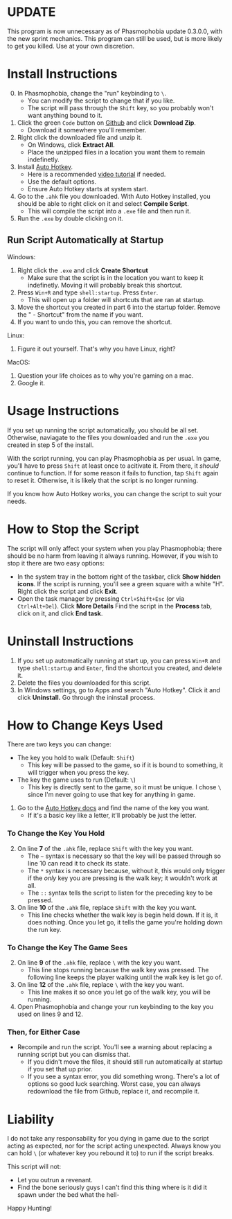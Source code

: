 # UPDATE
This program is now unnecessary as of Phasmophobia update 0.3.0.0, with the new sprint mechanics. This program can still be used, but is more likely to get you killed. Use at your own discretion. 

# Install Instructions
0. In Phasmophobia, change the "run" keybinding to `\`.
    * You can modify the script to change that if you like.
    * The script will pass through the `Shift` key, so you probably won't want anything bound to it.
1. Click the green `Code` button on [Github](https://github.com/DavidMacDonald11/phasmophobia_auto_run_script) and click **Download Zip**.
    * Download it somewhere you'll remember.
2. Right click the downloaded file and unzip it.
    * On Windows, click **Extract All**.
    * Place the unzipped files in a location you want them to remain indefinetly.
3. Install [Auto Hotkey](https://www.autohotkey.com/).
    * Here is a recommended [video tutorial](https://www.youtube.com/watch?v=k7e9MrP-U_g) if needed.
    * Use the default options.
    * Ensure Auto Hotkey starts at system start.
4. Go to the `.ahk` file you downloaded. With Auto Hotkey installed, you should be able to right click on it and select **Compile Script**.
    * This will compile the script into a `.exe` file and then run it.
5. Run the `.exe` by double clicking on it.

## Run Script Automatically at Startup
Windows:

1. Right click the `.exe` and click **Create Shortcut**
    * Make sure that the script is in the location you want to keep it indefinetly. Moving it will probably break this shortcut.
2. Press `Win+R` and type `shell:startup`. Press `Enter`.
    * This will open up a folder will shortcuts that are ran at startup.
3. Move the shortcut you created in part 6 into the startup folder. Remove the " - Shortcut" from the name if you want.
4. If you want to undo this, you can remove the shortcut.

Linux:
1. Figure it out yourself. That's why you have Linux, right?

MacOS:
1. Question your life choices as to why you're gaming on a mac.
2. Google it.

# Usage Instructions
If you set up running the script automatically, you should be all set. Otherwise, naviagate to the files you downloaded and run the `.exe` you created in step 5 of the install.

With the script running, you can play Phasmophobia as per usual. In game, you'll have to press `Shift` at least once to acitivate it. From there, it *should* continue to function. If for some reason it fails to function, tap `Shift` again to reset it. Otherwise, it is likely that the script is no longer running.

If you know how Auto Hotkey works, you can change the script to suit your needs.

# How to Stop the Script
The script will only affect your system when you play Phasmophobia; there should be no harm from leaving it always running. However, if you wish to stop it there are two easy options:
- In the system tray in the bottom right of the taskbar, click **Show hidden icons**. If the script is running, you'll see a green square with a white "H". Right click the script and click **Exit**.
- Open the task manager by pressing `Ctrl+Shift+Esc` (or via `Ctrl+Alt+Del`). Click **More Details** Find the script in the **Process** tab, click on it, and click **End task**.

# Uninstall Instructions
1. If you set up automatically running at start up, you can press `Win+R` and type `shell:startup` and `Enter`, find the shortcut you created, and delete it.
2. Delete the files you downloaded for this script.
3. In Windows settings, go to Apps and search "Auto Hotkey". Click it and click **Uninstall.** Go through the ininstall process.

# How to Change Keys Used
There are two keys you can change:
- The key you hold to walk (Default: `Shift`)
    * This key will be passed to the game, so if it is bound to something, it will trigger when you press the key.
- The key the game uses to run (Default: `\`)
    * This key is directly sent to the game, so it must be unique. I chose `\` since I'm never going to use that key for anything in game.

1. Go to the [Auto Hotkey docs](https://www.autohotkey.com/docs/KeyList.htm) and find the name of the key you want.
    * If it's a basic key like a letter, it'll probably be just the letter.

### To Change the Key You Hold
2. On line **7** of the `.ahk` file, replace `Shift` with the key you want.
    * The `~` syntax is necessary so that the key will be passed through so line 10 can read it to check its state.
    * The `*` syntax is necessary because, without it, this would only trigger if the *only* key you are pressing is the walk key; it wouldn't work at all.
    * The `::` syntax tells the script to listen for the preceding key to be pressed.
3. On line **10** of the `.ahk` file, replace `Shift` with the key you want.
    * This line checks whether the walk key is begin held down. If it is, it does nothing. Once you let go, it tells the game you're holding down the run key.

### To Change the Key The Game Sees
2. On line **9** of the `.ahk` file, replace `\` with the key you want.
    * This line stops running because the walk key was pressed. The following line keeps the player walking until the walk key is let go of.
3. On line **12** of the `.ahk` file, replace `\` with the key you want.
    * This line makes it so once you let go of the walk key, you will be running.
4. Open Phasmophobia and change your run keybinding to the key you used on lines 9 and 12.

### Then, for Either Case

- Recompile and run the script. You'll see a warning about replacing a running script but you can dismiss that.
    * If you didn't move the files, it should still run automatically at startup if you set that up prior.
    * If you see a syntax error, you did something wrong. There's a lot of options so good luck searching. Worst case, you can always redownload the file from Github, replace it, and recompile it.

# Liability
I do not take any responsability for you dying in game due to the script acting as expected, nor for the script acting unexpected. Always know you can hold `\` (or whatever key you rebound it to) to run if the script breaks.

This script will not:
- Let you outrun a revenant.
- Find the bone seriously guys I can't find this thing where is it did it spawn under the bed what the hell-

Happy Hunting!
